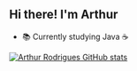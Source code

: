 ## Hi there! I'm Arthur

- 📚 Currently studying Java ☕



[![Arthur Rodrigues GitHub stats](https://github-readme-stats.vercel.app/api?username=arthurrodrigues-dev)](https://github.com/arthurrodrigues-dev/github-readme-stats)
